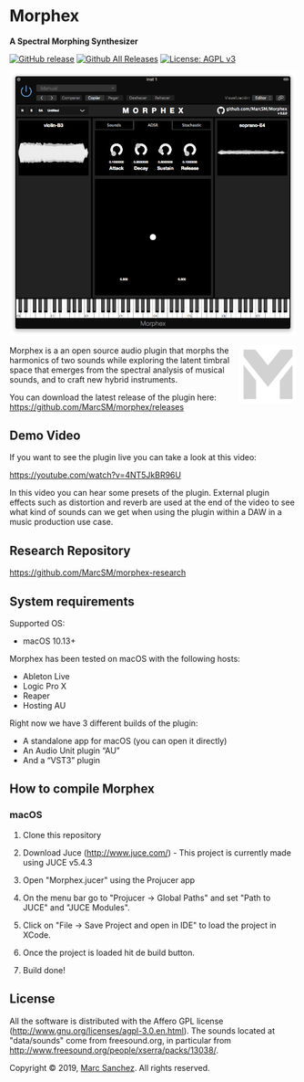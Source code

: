 # Morphex
**A Spectral Morphing Synthesizer**

[![GitHub release](https://img.shields.io/github/release/MarcSM/morphex.svg)](https://github.com/MarcSM/morphex/releases) [![Github All Releases](https://img.shields.io/github/downloads/MarcSM/morphex/total.svg)]() [![License: AGPL v3](https://img.shields.io/badge/License-AGPL%20v3-blue.svg)](https://www.gnu.org/licenses/agpl-3.0)

![](https://github.com/MarcSM/morphex/blob/master/Assets/Images/morphex_v02.png?raw=true)

<img align="right" width="100" height="100" src="https://github.com/MarcSM/morphex/blob/master/Assets/Images/Logos/morphex_logo.png?raw=true">

Morphex is a an open source audio plugin that morphs the harmonics of two sounds while exploring the latent timbral space that emerges from the spectral analysis of musical sounds, and to craft new hybrid instruments. 

You can download the latest release of the plugin here: https://github.com/MarcSM/morphex/releases

## Demo Video

If you want to see the plugin live you can take a look at this video:

https://youtube.com/watch?v=4NT5JkBR96U

In this video you can hear some presets of the plugin. External plugin effects such as distortion and reverb are used at the end of the video to see what kind of sounds can we get when using the plugin within a DAW in a music production use case.

## Research Repository

https://github.com/MarcSM/morphex-research

## System requirements

Supported OS:

- macOS 10.13+

Morphex has been tested on macOS with the following hosts:

- Ableton Live
- Logic Pro X
- Reaper
- Hosting AU

Right now we have 3 different builds of the plugin:

- A standalone app for macOS (you can open it directly)
- An Audio Unit plugin “AU”
- And a “VST3” plugin

## How to compile Morphex

### macOS

1. Clone this repository

2. Download Juce (http://www.juce.com/) - This project is currently made using JUCE v5.4.3

3. Open "Morphex.jucer" using the Projucer app

4. On the menu bar go to "Projucer -> Global Paths" and set "Path to JUCE" and "JUCE Modules".

5. Click on "File -> Save Project and open in IDE" to load the project in XCode. 

6. Once the project is loaded hit de build button.

7. Build done!

## License

All the software is distributed with the Affero GPL license (http://www.gnu.org/licenses/agpl-3.0.en.html). The sounds located at "data/sounds" come from freesound.org, in particular from http://www.freesound.org/people/xserra/packs/13038/.

Copyright © 2019, [Marc Sanchez](https://github.com/MarcSM).
All rights reserved.

